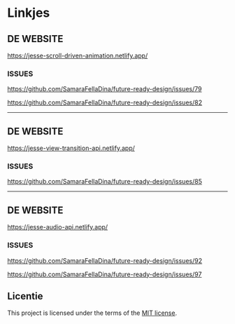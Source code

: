 # Linkjes

## DE WEBSITE

https://jesse-scroll-driven-animation.netlify.app/

### ISSUES

https://github.com/SamaraFellaDina/future-ready-design/issues/79

https://github.com/SamaraFellaDina/future-ready-design/issues/82

<hr>

## DE WEBSITE

https://jesse-view-transition-api.netlify.app/

### ISSUES

https://github.com/SamaraFellaDina/future-ready-design/issues/85

<hr>

## DE WEBSITE

https://jesse-audio-api.netlify.app/

### ISSUES

https://github.com/SamaraFellaDina/future-ready-design/issues/92

https://github.com/SamaraFellaDina/future-ready-design/issues/97



## Licentie

This project is licensed under the terms of the [MIT license](./LICENSE).
